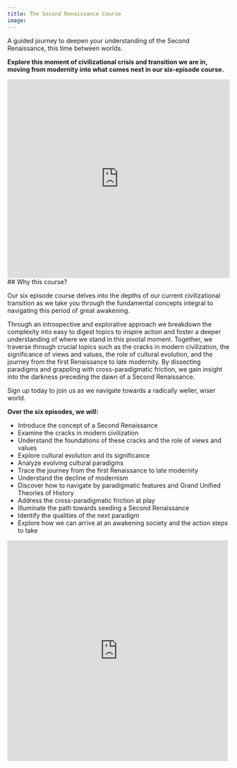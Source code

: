```yaml
---
title: The Second Renaissance Course
image:
---
```

A guided journey to deepen your understanding of the Second Renaissance, this time between worlds.

**Explore this moment of civilizational crisis and transition we are in, moving from modernity into what comes next in our six-episode course.** 

<iframe width="540" height="450" src="https://1ebb0834.sibforms.com/serve/MUIFAFQNwyFp1Ljhpnd1ptpLuieRxACZsVP-7pQIbHPps9nNEojYS6no6Gewn9BLDCXBujJe5nAHAtdkg02-R6MPVDEkbOQqBGhQALqcZhJsPRaVv8WIj5rBzBWzWlZ3DXmMQ3MKBBhCk3wSMfCHoGTWnbFRGddVQbBidlfGHqwhTn6sAYK2gGm2OVPxcrqNi2zS5OdHIik5dFFq" frameborder="0" allowfullscreen style="display: block;margin-left: auto;margin-right: auto;max-width: 100%;"></iframe>
## Why this course?

Our six episode course delves into the depths of our current civilizational transition as we take you through the fundamental concepts integral to navigating this period of great awakening.

Through an introspective and explorative approach we breakdown the complexity into easy to digest topics to inspire action and foster a deeper understanding of where we stand in this pivotal moment. Together, we traverse through crucial topics such as the cracks in modern civilization, the significance of views and values, the role of cultural evolution, and the journey from the first Renaissance to late modernity. By dissecting paradigms and grappling with cross-paradigmatic friction, we gain insight into the darkness preceding the dawn of a Second Renaissance. 

Sign up today to join us as we navigate towards a radically weller, wiser world.

**Over the six episodes, we will:**

- Introduce the concept of a Second Renaissance
- Examine the cracks in modern civilization
- Understand the foundations of these cracks and the role of views and values
- Explore cultural evolution and its significance
- Analyze evolving cultural paradigms
- Trace the journey from the first Renaissance to late modernity
- Understand the decline of modernism
- Discover how to navigate by paradigmatic features and Grand Unified Theories of History
- Address the cross-paradigmatic friction at play
- Illuminate the path towards seeding a Second Renaissance
- Identify the qualities of the next paradigm
- Explore how we can arrive at an awakening society and the action steps to take


<iframe src="https://youtube.com/embed/TtOdxV326-Y?feature=share" frameborder="0" height="500" width="500"></iframe>

